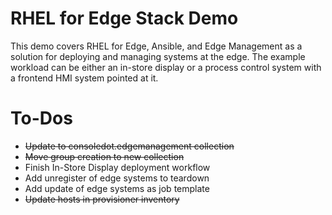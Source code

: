 # RHEL for Edge Stack Demo

This demo covers RHEL for Edge, Ansible, and Edge Management as a solution for deploying and managing systems at the edge. The example workload can be either an in-store display or a process control system with a frontend HMI system pointed at it.

# To-Dos
  
- ~~Update to consoledot.edgemanagement collection~~
- ~~Move group creation to new collection~~
- Finish In-Store Display deployment workflow
- Add unregister of edge systems to teardown
- Add update of edge systems as job template
- ~~Update hosts in provisioner inventory~~